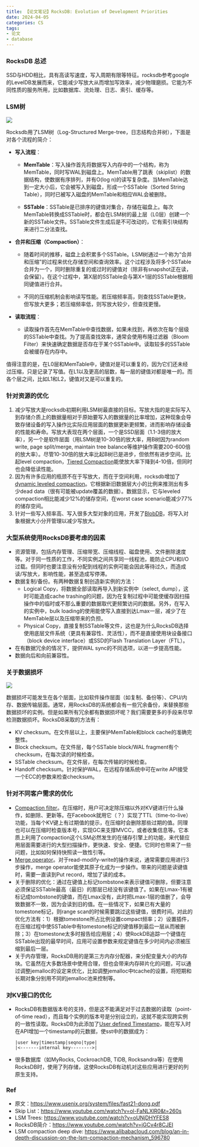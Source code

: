 ```yaml
---
title: 【论文笔记】RocksDB: Evolution of Development Priorities
date: 2024-04-05
categories: CS
tags:
- 论文
- database
---
```

### RocksDB 总述

SSD与HDD相比，具有高读写速度，写入周期有限等特征。rocksdb参考google的LevelDB发展而来，它能减少写放大从而增加写效率，减少物理磨损。它能为不同性质的服务所用，比如数据库、流处理、日志、索引、缓存等。



### LSM树

![](/assets/images/CS/lsm.png)

Rocksdb用了LSM树（Log-Structured Merge-tree，日志结构合并树），下面是对各个流程的简介：

- **写入流程**：

  - **MemTable**：写入操作首先将数据写入内存中的一个结构，称为MemTable，同时写WAL到磁盘上。MemTable用了跳表（skiplist）的数据结构，使数据有序排列，并有O(log n)的读写复杂度。当MemTable达到一定大小后，它会被写入到磁盘，形成一个SSTable（Sorted String Table），同时已被写入磁盘的MemTable和相应WAL会被删除。

  - **SSTable**：SSTable是已排序的键值对集合，存储在磁盘上。每次MemTable转换成SSTable时，都会在LSM树的最上层（L0层）创建一个新的SSTable文件。SSTable文件生成后是不可改动的，它有索引块结构来进行二分法查找。

- **合并和压缩（Compaction）**：

  - 随着时间的推移，磁盘上会积累多个SSTable。LSM树通过一个称为“合并和压缩”的过程来优化存储空间和查询效率。这个过程涉及将多个SSTable合并为一个，同时删除重复的或过时的键值对（除非有snapshot正在读，会保留）。在这个过程中，第X层的SSTable会与第X+1层的SSTable根据相同键值进行合并。

  - 不同的压缩机制会影响读写性能。若压缩频率高，则查找SSTable更快，但写放大更多；若压缩频率低，则写放大较少，但查找更慢。

- **读取流程**：
  - 读取操作首先在MemTable中查找数据，如果未找到，再依次在每个层级的SSTable中查找。为了提高查找效率，通常会使用布隆过滤器（Bloom Filter）来快速确定数据是否存在于某个SSTable中。读取较多的SSTable会被缓存在内存中。

值得注意的是，在L0层和MemTable中，键值对是可以重复的，因为它们还未经过压缩，只是记录了写值。在L1以及更高的层数，每一层的键值对都是唯一的。而各个层之间，比如L1和L2，键值对又是可以重复的。



### 针对资源的优化

1. 减少写放大是rocksdb初期利用LSM树最直接的目标。写放大指的是实际写入到存储介质上的数据量相对于原始要写入的数据量的比率增加，这种现象会导致存储设备的写入操作比实际应用层面的数据更新更频繁，进而影响存储设备的性能和寿命。写放大表现在两个层面，一个是SSD层面（1.1-3倍的放大率），另一个是软件层面（用LSM树是10-30倍的放大率，用B树因为random write, page split/merge, maintain tree balance等维护操作需要200-600倍的放大率）。尽管10-30倍的放大率比起B树已是进步，但依然有进步空间。比起level compaction，[Tiered Compaction](https://github.com/facebook/rocksdb/wiki/Universal-Compaction)能使放大率下降到4-10倍，但同时也会降低读性能。
2. 因为有许多应用的瓶颈不在于写放大，而在于空间利用，rocksdb增加了[dynamic leveled compaction](https://www.cidrdb.org/cidr2017/papers/p82-dong-cidr17.pdf)。它根据新旧数据层大小的比例来推测出有多少dead data（很有可能被update覆盖的数据）。数据显示，它与leveled compaction相比能减少12%的储存空间，在worst case scenario能减少77%的储存空间。
3. 针对一些写入频率高、写入很多大型对象的应用，开发了[BlobDB](https://rocksdb.org/blog/2021/05/26/integrated-blob-db.html)，将写入对象根据大小分开管理以减少写放大。



### 大型系统使用RocksDB要考虑的因素

- 资源管理，包括内存管理、压缩带宽、压缩线程、磁盘使用、文件删除速度等。对于同一性质的工作，不同实例之间共享同一线程池，能防止CPU和I/O过载。但同时也要注意没有分配到线程的实例可能会因此等待过久，而造成读/写放大，影响性能，甚至造成写停滞。
- 数据复制/备份。有两种数据复制创造新实例的方法：
  - Logical Copy，将数据全部读取再导入到新实例中（select, dump），这时可能造成cache trashing的问题，因为在复制过程中可能使缓存因扫描操作中的临时或不那么重要的数据取代更频繁访问的数据。另外，在写入的实例中，bulk loading的使用能使写入直接到达Lmax一层，减少了在MemTable层以及压缩带来的负担。
  - Physical Copy，直接复制SSTable等文件，这也是为什么RocksDB选择使用底层文件系统（更具有兼容性、灵活性），而不是直接使用块设备接口（block device interface）或SSD的Flash Translation Layer（FTL）。
- 在有数据冗余的情况下，提供WAL sync的不同选项，以进一步提高性能。
- 数据向后和向前兼容性。



### 关于数据损坏

![](/assets/images/CS/lsm_checksums.png)

数据损坏可能发生在各个层面，比如软件操作层面（如复制、备份等）、CPU/内存、数据传输层面。通常，用RocksDB的系统都会有一些冗余备份，来替换那些数据损坏的实例。但是如果所有冗余都有数据损坏呢？我们需要更多的手段来尽早检测数据损坏。RocksDB采取的方法有：

- KV checksum。在文件层以上，主要保护MemTable和block cache的准确完整性。
- Block checksum。在文件层，每个SSTable block/WAL fragment有个checksum，在每次读的时候检查。
- SSTable checksum。在文件层，在每次传输的时候检查。
- Handoff checksum。针对保护WAL，在远程存储系统中可在write API接受一个ECC的参数来检查checksum。



### 针对不同客户需求的优化

- [Compaction filter](https://github.com/facebook/rocksdb/wiki/Compaction-Filter)。在压缩时，用户可决定除压缩以外对KV键进行什么操作，如删除、更新等。在Facebook就用它（？）实现了TTL（time-to-live）功能，当每个KV键上有过期值的提示，在压缩时会删除那些过期的值。同理也可以在压缩时检查版本号，实现GC来支撑MVCC，或者收集信息等。它本质上利用了compaction这个LSM必然发生的在储存引擎上的功能，来代替应用层面需要进行的大型扫描操作，更快速、安全、便捷。它同时也带来了一些问题，比如如何保持快照读一致性引等。
- [Merge operator](https://github.com/facebook/rocksdb/wiki/Merge-Operator)。对于read-modify-write的操作来说，通常需要应用进行3步操作，merge operator能使其原子化成为一步操作。带来的问题是读键值时，需要一直读到Put record，增加了读的成本。
- 关于删除的优化：通过在键值上标记tombstone来表示键值可删除，但要注意必须保证SSTable最高（最旧）的那层已经没有该键值了。如果在Lmax-1有被标记成tombstone的键值，而在Lmax没有，此时把Lmax-1层的值删了，会导致数据不一致，因为会读到旧的值。在一些情况下，如果已有大量的tomestone标记，则range scan的时候需要跳过这些键值，很费时间。对此的优化方法有：1）根据tomestone所占比例设置compact频率；2）设置插件，在压缩过程中使SSTable中有tomestone标记的键值移到最后一层从而被删除；3）在tomestone太多时报告给应用层；4）使RockDB追踪一个键值在SSTable出现的最早时间，应用可设置参数来规定键值在多少时间内必须被压缩到最后一层。
- 关于内存管理，RocksDB用的是第三方内存分配器，来分配变量大小的内存块。它虽然在大多数场景中使用合理，但也会带来内存碎片化的问题，可以通过调整jemalloc的设定来优化，比如调整jemalloc中tcache的设置，将短期和长期对象分别用不同的jemalloc池来控制等。



### 对KV接口的优化

- RocksDB有数据版本号的支持，但是这不能满足对于过去数据的读取（point-of-time read），而且每个实例的版本号是分别设立的，这就不能实现跨实例的一致性读取。RocksDB为此添加了[User defined Timestamp](https://github.com/facebook/rocksdb/wiki/User-defined-Timestamp)，能在写入时在API增加一个timestamp的元数据，使sst中的数据成为：

  ```
  |user key|timestamp|seqno|type|
  |<-------internal key-------->|
  ```

- 很多数据库（如MyRocks, CockroachDB, TiDB, Rocksandra等）在使用RocksDB时，使用了列存储，这使RocksDB有动机对这些应用进行更好的列原生支持。

  

### Ref

- 原文：https://www.usenix.org/system/files/fast21-dong.pdf
- Skip List：https://www.youtube.com/watch?v=ol-FaNLXlR0&t=260s
- LSM Trees: https://www.youtube.com/watch?v=oUNjDHYFES8
- RocksDB简介：https://www.youtube.com/watch?v=jGCv4r8CJEI
- LSM compaction deep dive: https://www.alibabacloud.com/blog/an-in-depth-discussion-on-the-lsm-compaction-mechanism_596780